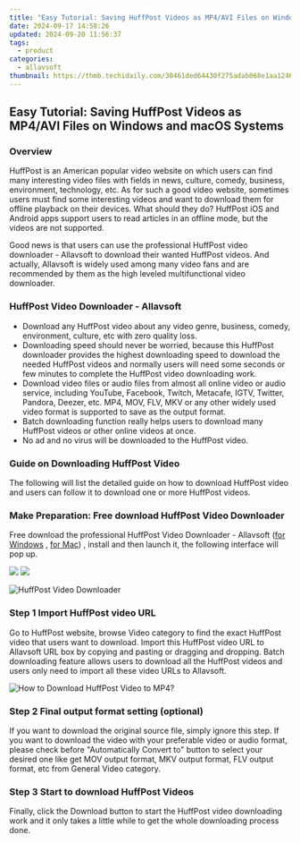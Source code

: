 ```yaml
---
title: "Easy Tutorial: Saving HuffPost Videos as MP4/AVI Files on Windows and macOS Systems"
date: 2024-09-17 14:58:26
updated: 2024-09-20 11:56:37
tags:
  - product
categories:
  - allavsoft
thumbnail: https://thmb.techidaily.com/30461ded64430f275adab068e1aa1246b69e0b37015df4b520c0cb3237617656.jpg
---
```


## Easy Tutorial: Saving HuffPost Videos as MP4/AVI Files on Windows and macOS Systems

### Overview

HuffPost is an American popular video website on which users can find many interesting video files with fields in news, culture, comedy, business, environment, technology, etc. As for such a good video website, sometimes users must find some interesting videos and want to download them for offline playback on their devices. What should they do? HuffPost iOS and Android apps support users to read articles in an offline mode, but the videos are not supported.

Good news is that users can use the professional HuffPost video downloader - Allavsoft to download their wanted HuffPost videos. And actually, Allavsoft is widely used among many video fans and are recommended by them as the high leveled multifunctional video downloader.

### HuffPost Video Downloader - Allavsoft

* Download any HuffPost video about any video genre, business, comedy, environment, culture, etc with zero quality loss.
* Downloading speed should never be worried, because this HuffPost downloader provides the highest downloading speed to download the needed HuffPost videos and normally users will need some seconds or few minutes to complete the HuffPost video downloading work.
* Download video files or audio files from almost all online video or audio service, including YouTube, Facebook, Twitch, Metacafe, IGTV, Twitter, Pandora, Deezer, etc. MP4, MOV, FLV, MKV or any other widely used video format is supported to save as the output format.
* Batch downloading function really helps users to download many HuffPost videos or other online videos at once.
* No ad and no virus will be downloaded to the HuffPost video.

### Guide on Downloading HuffPost Video

The following will list the detailed guide on how to download HuffPost video and users can follow it to download one or more HuffPost videos.

### Make Preparation: Free download HuffPost Video Downloader

Free download the professional HuffPost Video Downloader - Allavsoft ([for Windows](https://tools.techidaily.com/allavsoft/products/) , [for Mac](https://tools.techidaily.com/allavsoft/products/)) , install and then launch it, the following interface will pop up.

[![](https://www.allavsoft.com/how-to/../images/how-to/free-download-win.jpg)](https://tools.techidaily.com/allavsoft/products/) [![](https://www.allavsoft.com/how-to/../images/how-to/free-download-mac.jpg)](https://tools.techidaily.com/allavsoft/products/)

![HuffPost Video Downloader](https://www.allavsoft.com/how-to/../images/allavsoft/screen-shot-600.jpg)

### Step 1 Import HuffPost video URL

Go to HuffPost website, browse Video category to find the exact HuffPost video that users want to download. Import this HuffPost video URL to Allavsoft URL box by copying and pasting or dragging and dropping. Batch downloading feature allows users to download all the HuffPost videos and users only need to import all these video URLs to Allavsoft.

![How to Download HuffPost Video to MP4?](https://www.allavsoft.com/how-to/../images/how-to/download-rtmp-video/download-rtmp-video.jpg)

### Step 2 Final output format setting (optional)

If you want to download the original source file, simply ignore this step. If you want to download the video with your preferable video or audio format, please check before "Automatically Convert to" button to select your desired one like get MOV output format, MKV output format, FLV output format, etc from General Video category.

### Step 3 Start to download HuffPost Videos

Finally, click the Download button to start the HuffPost video downloading work and it only takes a little while to get the whole downloading process done.

<ins class="adsbygoogle"
     style="display:block"
     data-ad-format="autorelaxed"
     data-ad-client="ca-pub-7571918770474297"
     data-ad-slot="1223367746"></ins>



<ins class="adsbygoogle"
     style="display:block"
     data-ad-client="ca-pub-7571918770474297"
     data-ad-slot="8358498916"
     data-ad-format="auto"
     data-full-width-responsive="true"></ins>
